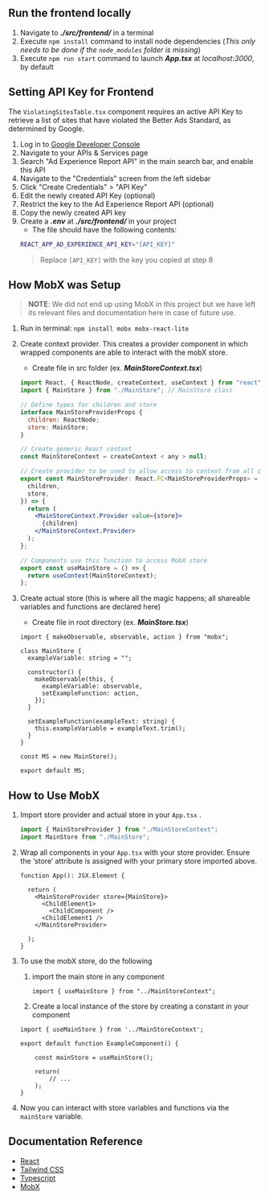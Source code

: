 ## Run the frontend locally

1. Navigate to **_./src/frontend/_** in a terminal
2. Execute `npm install` command to install node dependencies (_This only needs to be done if the `node_modules` folder is missing_)
3. Execute `npm run start` command to launch **_App.tsx_** at _localhost:3000_, by default

## Setting API Key for Frontend

The `ViolatingSitesTable.tsx` component requires an active API Key to retrieve a list of sites that have violated the Better Ads Standard, as determined by Google.

1. Log in to [Google Developer Console](https://g.co/kgs/v3Ssk4M)
2. Navigate to your APIs & Services page
3. Search "Ad Experience Report API" in the main search bar, and enable this API
4. Navigate to the "Credentials" screen from the left sidebar
5. Click "Create Credentials" > "API Key"
6. Edit the newly created API Key (optional)
7. Restrict the key to the Ad Experience Report API (optional)
8. Copy the newly created API key
9. Create a **_.env_** at **_./src/frontend/_** in your project
   - The file should have the following contents:
   ```bash
   REACT_APP_AD_EXPERIENCE_API_KEY="[API_KEY]"
   ```
   > Replace `[API_KEY]` with the key you copied at step 8

## How MobX was Setup

> **NOTE**: We did not end up using MobX in this project but we have left its relevant files and documentation here in case of future use.

1. Run in terminal: `npm install mobx mobx-react-lite`
2. Create context provider. This creates a provider component in which wrapped components are able to interact with the mobX store.

   - Create file in src folder (ex. **_MainStoreContext.tsx_**)

   ```jsx
   import React, { ReactNode, createContext, useContext } from "react";
   import { MainStore } from "./MainStore"; // MainStore class

   // Define types for children and store
   interface MainStoreProviderProps {
     children: ReactNode;
     store: MainStore;
   }

   // Create generic React context
   const MainStoreContext = createContext < any > null;

   // Create provider to be used to allow access to context from all children components
   export const MainStoreProvider: React.FC<MainStoreProviderProps> = ({
     children,
     store,
   }) => {
     return (
       <MainStoreContext.Provider value={store}>
         {children}
       </MainStoreContext.Provider>
     );
   };

   // Components use this function to access MobX store
   export const useMainStore = () => {
     return useContext(MainStoreContext);
   };
   ```

3. Create actual store (this is where all the magic happens; all shareable variables and functions are declared here)

   - Create file in root directory (ex. **_MainStore.tsx_**)

   ```tsx
   import { makeObservable, observable, action } from "mobx";

   class MainStore {
     exampleVariable: string = "";

     constructor() {
       makeObservable(this, {
         exampleVariable: observable,
         setExampleFunction: action,
       });
     }

     setExampleFunction(exampleText: string) {
       this.exampleVariable = exampleText.trim();
     }
   }

   const MS = new MainStore();

   export default MS;
   ```

## How to Use MobX

1. Import store provider and actual store in your `App.tsx` .

   ```jsx
   import { MainStoreProvider } from "./MainStoreContext";
   import MainStore from "./MainStore";
   ```

2. Wrap all components in your `App.tsx` with your store provider. Ensure the ‘store’ attribute is assigned with your primary store imported above.

   ```tsx
   function App(): JSX.Element {

     return (
       <MainStoreProvider store={MainStore}>
         <ChildElement1>
           <ChildComponent />
         <ChildElement1 />
       </MainStoreProvider>

     );
   }
   ```

3. To use the mobX store, do the following

   1. import the main store in any component

      ```tsx
      import { useMainStore } from "../MainStoreContext";
      ```

   2. Create a local instance of the store by creating a constant in your component

   ```tsx
   import { useMainStore } from '../MainStoreContext';

   export default function ExampleComponent() {

       const mainStore = useMainStore();

       return(
           // ...
       );
   }
   ```

4. Now you can interact with store variables and functions via the `mainStore` variable.

## Documentation Reference

- [React](https://react.dev/)
- [Tailwind CSS](https://tailwindcss.com/docs/installation)
- [Typescript](https://www.typescriptlang.org/docs/)
- [MobX](https://mobx.js.org/react-integration.html)
